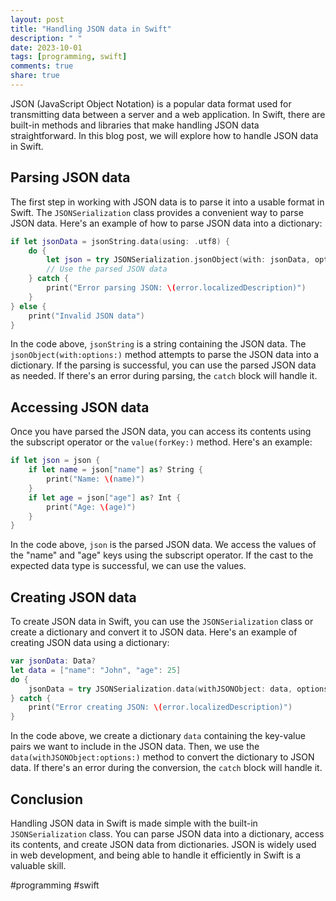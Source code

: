 ```yaml
---
layout: post
title: "Handling JSON data in Swift"
description: " "
date: 2023-10-01
tags: [programming, swift]
comments: true
share: true
---
```


JSON (JavaScript Object Notation) is a popular data format used for transmitting data between a server and a web application. In Swift, there are built-in methods and libraries that make handling JSON data straightforward. In this blog post, we will explore how to handle JSON data in Swift.

## Parsing JSON data

The first step in working with JSON data is to parse it into a usable format in Swift. The `JSONSerialization` class provides a convenient way to parse JSON data. Here's an example of how to parse JSON data into a dictionary:

```swift
if let jsonData = jsonString.data(using: .utf8) {
    do {
        let json = try JSONSerialization.jsonObject(with: jsonData, options: []) as? [String: Any]
        // Use the parsed JSON data
    } catch {
        print("Error parsing JSON: \(error.localizedDescription)")
    }
} else {
    print("Invalid JSON data")
}
```

In the code above, `jsonString` is a string containing the JSON data. The `jsonObject(with:options:)` method attempts to parse the JSON data into a dictionary. If the parsing is successful, you can use the parsed JSON data as needed. If there's an error during parsing, the `catch` block will handle it.

## Accessing JSON data

Once you have parsed the JSON data, you can access its contents using the subscript operator or the `value(forKey:)` method. Here's an example:

```swift
if let json = json {
    if let name = json["name"] as? String {
        print("Name: \(name)")
    }
    if let age = json["age"] as? Int {
        print("Age: \(age)")
    }
}
```

In the code above, `json` is the parsed JSON data. We access the values of the "name" and "age" keys using the subscript operator. If the cast to the expected data type is successful, we can use the values.

## Creating JSON data

To create JSON data in Swift, you can use the `JSONSerialization` class or create a dictionary and convert it to JSON data. Here's an example of creating JSON data using a dictionary:

```swift
var jsonData: Data?
let data = ["name": "John", "age": 25]
do {
    jsonData = try JSONSerialization.data(withJSONObject: data, options: [])
} catch {
    print("Error creating JSON: \(error.localizedDescription)")
}
```

In the code above, we create a dictionary `data` containing the key-value pairs we want to include in the JSON data. Then, we use the `data(withJSONObject:options:)` method to convert the dictionary to JSON data. If there's an error during the conversion, the `catch` block will handle it.

## Conclusion

Handling JSON data in Swift is made simple with the built-in `JSONSerialization` class. You can parse JSON data into a dictionary, access its contents, and create JSON data from dictionaries. JSON is widely used in web development, and being able to handle it efficiently in Swift is a valuable skill.

#programming #swift